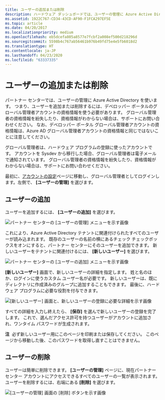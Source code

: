 ```yaml
---
title: ユーザーの追加または削除
description: ハードウェア ダッシュボードでは、ユーザーの管理に Azure Active Directory を使います。 このトピックでは、グローバル管理者の資格情報を使ってユーザーを追加または削除するプロセスについて説明します。
ms.assetid: 1922C767-CD34-43CD-AF90-F1FCA297EF5E
ms.topic: article
ms.date: 04/20/2017
ms.localizationpriority: medium
ms.openlocfilehash: eb5dcefa805a8577e7fcbf2a008ef500d218296d
ms.sourcegitcommit: 5598b4c767ab56461b976b49fd75e4e5fb6018d2
ms.translationtype: HT
ms.contentlocale: ja-JP
ms.lasthandoff: 04/23/2020
ms.locfileid: "63337335"
---
```

# <a name="adding-or-removing-users"></a>ユーザーの追加または削除

パートナー センターでは、ユーザーの管理に Azure Active Directory を使います。 つまり、ユーザーを追加または削除するには、デベロッパー ポータルのグローバル管理者アカウントの資格情報を使う必要があります。 グローバル管理者の資格情報を紛失したり、資格情報がわからない場合は、サポートにお問い合わせください。 なお、デベロッパー ポータル グローバル管理者アカウントの資格情報は、Azure AD グローバル管理者アカウントの資格情報と同じではないことに注意してください。

グローバル管理者は、ハードウェア プログラムの登録に使ったアカウントです。 アカウントを Sysdev から移行した場合、グローバル管理者は電子メールで通知されています。 グローバル管理者の資格情報を紛失したり、資格情報がわからない場合は、サポートにお問い合わせください。

最初に、[アカウントの設定](https://go.microsoft.com/fwlink/?linkid=833506)ページに移動し、グローバル管理者としてログインします。左側で、 **[ユーザーの管理]** を選びます。

## <a name="adding-users"></a>ユーザーの追加

ユーザーを追加するには、 **[ユーザーの追加]** を選びます。

![パートナー センターの [ユーザーの管理] メニューを示す画像](images/manage-users.png)

これにより、Azure Active Directory テナントに関連付けられたすべてのユーザーが読み込まれます。 既存のユーザーの名前の横にあるチェック チェックボックスをオンにすると、パートナー センターにそのユーザーを追加できます。 新しいユーザーをテナントに関連付けるには、 **[新しいユーザー]** を選びます。

![パートナー センターの [ユーザーの追加] メニューを示す画像](images/add-users.png)

**[新しいユーザー]** 画面で、新しいユーザーの詳細を指定します。 姓と名のほか、ログインに使うカスタム ユーザー名が必要です。 新しいユーザーは、既にディレクトリに作成済みのグループに追加することもできます。 最後に、ハードウェア プログラムに必要な役割を付与できます。

![[新しいユーザー] 画面と、新しいユーザーの登録に必要な詳細を示す画像](images/new-user-screen.png)

すべての詳細を入力し終えたら、 **[保存]** を選んで新しいユーザーの登録を完了します。 これで、選んだアクセス許可を持つユーザーがアカウントに追加され、ワンタイム パスワードが生成されます。

**注**  必ず新しいユーザー用にこのページを印刷または保存してください。 このページから移動した後、このパスワードを取得し直すことはできません。

## <a name="removing-users"></a>ユーザーの削除

ユーザーは簡単に削除できます。 **[ユーザーの管理]** ページに、現在パートナー センター アカウントにアクセスできるすべてのユーザーの一覧が表示されます。 ユーザーを削除するには、右端にある **[削除]** を選びます。

![[ユーザーの管理] 画面の [削除] ボタンを示す画像](images/remove-users.png)
